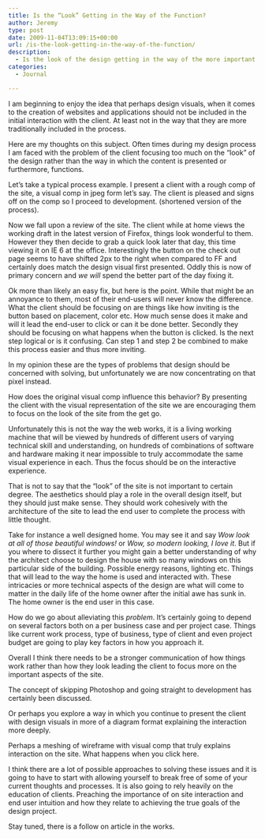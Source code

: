 ```yaml
---
title: Is the “Look” Getting in the Way of the Function?
author: Jeremy
type: post
date: 2009-11-04T13:09:15+00:00
url: /is-the-look-getting-in-the-way-of-the-function/
description:
  - Is the look of the design getting in the way of the more important function of the design which is ultimately responsible for producing the intended results.
categories:
  - Journal

---
```

I am beginning to enjoy the idea that perhaps design visuals, when it comes to the creation of websites and applications should not be included in the initial interaction with the client. At least not in the way that they are more traditionally included in the process.

Here are my thoughts on this subject. Often times during my design process I am faced with the problem of the client focusing too much on the &ldquo;look&rdquo; of the design rather than the way in which the content is presented or furthermore, functions. 

Let&#8217;s take a typical process example. I present a client with a rough comp of the site, a visual comp in jpeg form let&#8217;s say. The client is pleased and signs off on the comp so I proceed to development. (shortened version of the process).

Now we fall upon a review of the site. The client while at home views the working draft in the latest version of Firefox, things look wonderful to them. However they then decide to grab a quick look later that day, this time viewing it on IE 6 at the office. Interestingly the button on the check out page seems to have shifted 2px to the right when compared to FF and certainly does match the design visual first presented. Oddly this is now of primary concern and _we will_ spend the better part of the day fixing it. 

Ok more than likely an easy fix, but here is the point. While that might be an annoyance to them, most of their end-users will never know the difference. What the client should be focusing on are things like how inviting is the button based on placement, color etc. How much sense does it make and will it lead the end-user to click or can it be done better. Secondly they should be focusing on what happens when the button is clicked. Is the next step logical or is it confusing. Can step 1 and step 2 be combined to make this process easier and thus more inviting.

In my opinion these are the types of problems that design should be concerned with solving, but unfortunately we are now concentrating on that pixel instead.
  
<!--more-->

How does the original visual comp influence this behavior? By presenting the client with the visual representation of the site we are encouraging them to focus on the look of the site from the get go.

Unfortunately this is not the way the web works, it is a living working machine that will be viewed by hundreds of different users of varying technical skill and understanding, on hundreds of combinations of software and hardware making it near impossible to truly accommodate the same visual experience in each. Thus the focus should be on the interactive experience. 

That is not to say that the &ldquo;look&rdquo; of the site is not important to certain degree. The aesthetics should play a role in the overall design itself, but they should just make sense. They should work cohesively with the architecture of the site to lead the end user to complete the process with little thought.

Take for instance a well designed home. You may see it and say _Wow look at all of those beautiful windows!_ or _Wow, so modern looking, I love it_. But if you where to dissect it further you might gain a better understanding of why the architect choose to design the house with so many windows on this particular side of the building. Possible energy reasons, lighting etc. Things that will lead to the way the home is used and interacted with. These intricacies or more technical aspects of the design are what will come to matter in the daily life of the home owner after the initial awe has sunk in. The home owner is the end user in this case.

How do we go about alleviating this _problem_. It&#8217;s certainly going to depend on several factors both on a per business case and per project case. Things like current work process, type of business, type of client and even project budget are going to play key factors in how you approach it. 

Overall I think there needs to be a stronger communication of how things work rather than how they look leading the client to focus more on the important aspects of the site.

The concept of skipping Photoshop and going straight to development has certainly been discussed.

Or perhaps you explore a way in which you continue to present the client with design visuals in more of a diagram format explaining the interaction more deeply. 

Perhaps a meshing of wireframe with visual comp that truly explains interaction on the site. What happens when you click here.

I think there are a lot of possible approaches to solving these issues and it is going to have to start with allowing yourself to break free of some of your current thoughts and processes. It is also going to rely heavily on the education of clients. Preaching the importance of on site interaction and end user intuition and how they relate to achieving the true goals of the design project.

Stay tuned, there is a follow on article in the works.